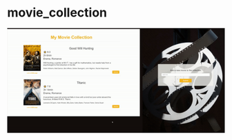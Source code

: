 # movie_collection
![link](https://github.com/paneleon/movie_collection/blob/main/movie-website.gif)
